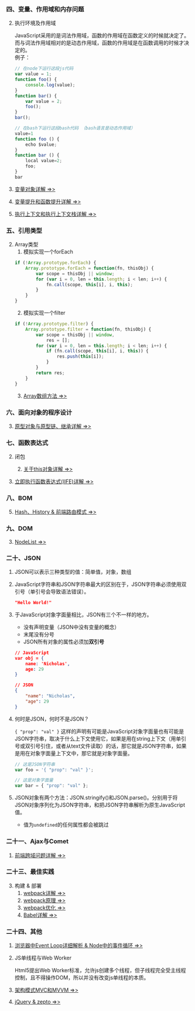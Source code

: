 ### 四、变量、作用域和内存问题
2. 执行环境及作用域

    JavaScript采用的是词法作用域，函数的作用域在函数定义的时候就决定了。   
    而与词法作用域相对的是动态作用域，函数的作用域是在函数调用的时候才决定的。  
    例子：
    ```js
    // 在node下运行这段js代码
    var value = 1;
    function foo() {
        console.log(value);
    }
    function bar() {
        var value = 2;
        foo();
    }
    bar();

    // 在bash下运行这段bash代码 （bash语言是动态作用域）
    value=1
    function foo () {
        echo $value;
    }
    function bar () {
        local value=2;
        foo;
    }
    bar
    ```
3. [变量对象详解 =>>](./VO.md)

4. [变量提升和函数提升详解 =>>](./Hoisting.md)

5. [执行上下文和执行上下文栈详解 =>>](./Context.md)

### 五、引用类型
2. Array类型
    1. 模拟实现一个forEach
    ```js
    if (!Array.prototype.forEach) {
        Array.prototype.forEach = function(fn, thisObj) {
            var scope = thisObj || window;
            for (var i = 0, len = this.length; i < len; i++) {
                fn.call(scope, this[i], i, this);
            }
        }
    }
    ```
    2. 模拟实现一个filter
    ```js
    if (!Array.prototype.filter) {
        Array.prototype.filter = function(fn, thisObj) {
            var scope = thisObj || window,
                res = [];
            for (var i = 0, len = this.length; i < len; i++) {
                if (fn.call(scope, this[i], i, this)) {
                    res.push(this[i]);
                }
            }
            return res;
        }
    }
    ```
    3. [Array数组方法 =>>](./Array.md)

### 六、面向对象的程序设计
3. [原型对象与原型链、继承详解 =>>](./Prototype.md)
        
### 七、函数表达式
2. 闭包

    2. [关于this对象详解 =>>](./This.md)
5. [立即执行函数表达式(IIFE)详解 =>>](./IIFE.md)

### 八、BOM
5. [Hash、History & 前端路由模式 =>>](./Router.md)

### 九、DOM
3. [NodeList =>>](./NodeList.md)

### 二十、JSON
1. JSON可以表示三种类型的值：简单值，对象，数组

2. JavaScript字符串和JSON字符串最大的区别在于，JSON字符串必须使用双引号（单引号会导致语法错误）。
    ```json
    "Hello World!"
    ```

3. 于JavaScript对象字面量相比，JSON有三个不一样的地方。
    * 没有声明变量（JSON中没有变量的概念）
    * 末尾没有分号
    * JSON所有对象的属性必须加**双引号**
    ```json
    // JavaScript
    var obj = {
        name: 'Nicholas',
        age: 29
    }

    // JSON
    {
        "name": "Nicholas",
        "age": 29
    }
    ```
4. 何时是JSON，何时不是JSON？

    `{ "prop": "val" }` 这样的声明有可能是JavaScript对象字面量也有可能是JSON字符串，取决于什么上下文使用它，如果是用在string上下文（用单引号或双引号引住，或者从text文件读取）的话，那它就是JSON字符串，如果是用在对象字面量上下文中，那它就是对象字面量。
    ```js
    // 这是JSON字符串
    var foo = '{ "prop": "val" }';
    
    // 这是对象字面量
    var bar = { "prop": "val" };
    ```

5. JSON对象有两个方法：JSON.stringify()和JSON.parse()。分别用于将JSON对象序列化为JSON字符串，和把JSON字符串解析为原生JavaScript值。
    * 值为`undefined`的任何属性都会被跳过

### 二十一、Ajax与Comet
1. [前端跨域问题详解 =>>](./CrossOrigin.md)

### 二十三、最佳实践
3. 构建 & 部署
    1. [webpack详解 =>>](./WebpackDetail.md)
    2. [webpack原理 =>>](./WebpackPrinciple.md)
    2. [webpack优化 =>>](./WebpackOptimization.md)
    2. [Babel详解 =>>](./Babel.md)

### 二十四、其他
1. [浏览器中Event Loop详细解析 & Node中的事件循环 =>>](./EventLoop.md)

2. JS单线程与Web Worker

    Html5提出Web Worker标准，允许js创建多个线程，但子线程完全受主线程控制，且不得操作DOM，所以并没有改变js单线程的本质。

3. [架构模式MVC和MVVM =>>](./ArchitecturalPattern.md)

4. [jQuery & zepto =>>](./jq&zepto.md)
